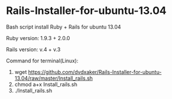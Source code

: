 Rails-Installer-for-ubuntu-13.04
================================

Bash script install Ruby + Rails for ubuntu 13.04

Ruby version: 1.9.3 + 2.0.0

Rails version: v.4 + v.3

Command for terminal(Linux):
1) wget https://github.com/dvdxaker/Rails-Installer-for-ubuntu-13.04/raw/master/Install_rails.sh
2) chmod a+x Install_rails.sh
3) ./Install_rails.sh

